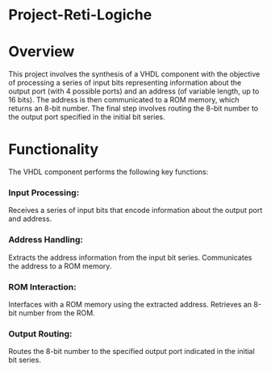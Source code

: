 # Project-Reti-Logiche

# Overview<br>
This project involves the synthesis of a VHDL component with the objective of processing a series of input bits representing information about the output port (with 4 possible ports) and an address (of variable length, up to 16 bits). The address is then communicated to a ROM memory, which returns an 8-bit number. The final step involves routing the 8-bit number to the output port specified in the initial bit series.

# Functionality<br>
The VHDL component performs the following key functions:<br>

### Input Processing:<br>
Receives a series of input bits that encode information about the output port and address.
### Address Handling:<br>
Extracts the address information from the input bit series.
Communicates the address to a ROM memory.
### ROM Interaction:<br>
Interfaces with a ROM memory using the extracted address.
Retrieves an 8-bit number from the ROM.
### Output Routing:<br>
Routes the 8-bit number to the specified output port indicated in the initial bit series.
